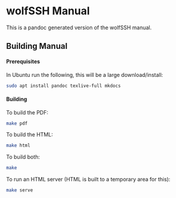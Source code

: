 # wolfSSH Manual

This is a pandoc generated version of the wolfSSH manual.

## Building Manual

#### Prerequisites

In Ubuntu run the following, this will be a large download/install:

```sh
sudo apt install pandoc texlive-full mkdocs
```

#### Building

To build the PDF:

```sh
make pdf
```

To build the HTML:

```sh
make html
```

To build both:

```sh
make
```

To run an HTML server (HTML is built to a temporary area for this):

```sh
make serve
```
